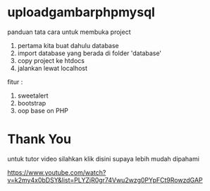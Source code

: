# uploadgambarphpmysql

panduan tata cara untuk membuka project
1. pertama kita buat dahulu database
2. import database yang berada di folder 'database'
3. copy project ke htdocs
4. jalankan lewat localhost

fitur :
1. sweetalert
2. bootstrap
3. oop base on PHP

# Thank You
untuk tutor video silahkan klik disini supaya lebih mudah dipahami

https://www.youtube.com/watch?v=k2my4x0bDSY&list=PLYZjR0gr74Vwu2wzg0PYpFCt9RowzdGAP

